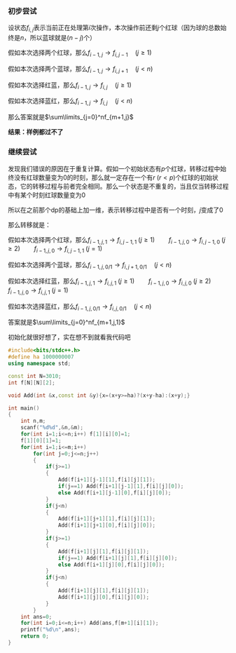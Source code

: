 ### 初步尝试

设状态$f_{i,j}$表示当前正在处理第$i$次操作，本次操作前还剩$j$个红球（因为球的总数始终是$n$，所以蓝球就是$(n-j)$个）

假如本次选择两个红球，那么$f_{i-1,j}\longrightarrow f_{i,j-1}\quad(j\geq 1)$

假如本次选择两个蓝球，那么$f_{i-1,j}\longrightarrow f_{i,j+1}\quad(j<n)$

假如本次选择红蓝，那么$f_{i-1,j}\longrightarrow f_{i,j}\quad(j\geq 1)$

假如本次选择蓝红，那么$f_{i-1,j}\longrightarrow f_{i,j}\quad(j<n)$

那么答案就是$\sum\limits_{j=0}^nf_{m+1,j}$

**结果：样例都过不了**

### 继续尝试

发现我们错误的原因在于重复计算。假如一个初始状态有$p$个红球，转移过程中始终没有红球数量变为$0$的时刻，那么就一定存在一个有$r\;(r<p)$个红球的初始状态，它的转移过程与前者完全相同。那么一个状态是不重复的，当且仅当转移过程中有某个时刻红球数量变为$0$

所以在之前那个dp的基础上加一维，表示转移过程中是否有一个时刻，$j$变成了$0$

那么转移就是：

假如本次选择两个红球，那么$f_{i-1,j,1}\longrightarrow f_{i,j-1,1}\;(j\geq 1)\qquad f_{i-1,j,0}\longrightarrow f_{i,j-1,0}\;(j\geq 2)\qquad f_{i-1,j,0}\longrightarrow f_{i,j-1,1}\;(j=1)$

假如本次选择两个蓝球，那么$f_{i-1,j,0/1}\longrightarrow f_{i,j+1,0/1}\quad(j<n)$

假如本次选择红蓝，那么$f_{i-1,j,1}\longrightarrow f_{i,j,1}\;(j\geq 1)\qquad f_{i-1,j,0}\longrightarrow f_{i,j,0}\;(j\geq 2)\qquad f_{i-1,j,0}\longrightarrow f_{i,j,1}\;(j=1)$

假如本次选择蓝红，那么$f_{i-1,j,0/1}\longrightarrow f_{i,j,0/1}\quad(j<n)$

答案就是$\sum\limits_{j=0}^nf_{m+1,j,1}$

初始化就很好想了，实在想不到就看我代码吧

```cpp
#include<bits/stdc++.h>
#define ha 1000000007
using namespace std;

const int N=3010;
int f[N][N][2];

void Add(int &x,const int &y){x=(x+y>=ha)?(x+y-ha):(x+y);}

int main()
{
	int n,m;
	scanf("%d%d",&n,&m);
	for(int i=1;i<=n;i++) f[1][i][0]=1;
	f[1][0][1]=1;
	for(int i=1;i<=m;i++)
		for(int j=0;j<=n;j++)
		{
			if(j>=1)
			{
				Add(f[i+1][j-1][1],f[i][j][1]);
				if(j==1) Add(f[i+1][j-1][1],f[i][j][0]);
				else Add(f[i+1][j-1][0],f[i][j][0]);
			}
			if(j<n)
			{
				Add(f[i+1][j+1][1],f[i][j][1]);
				Add(f[i+1][j+1][0],f[i][j][0]);
			}
			if(j>=1)
			{
				Add(f[i+1][j][1],f[i][j][1]);
				if(j==1) Add(f[i+1][j][1],f[i][j][0]);
				else Add(f[i+1][j][0],f[i][j][0]);
			}
			if(j<n)
			{
				Add(f[i+1][j][1],f[i][j][1]);
				Add(f[i+1][j][0],f[i][j][0]);
			}
		}
	int ans=0;
	for(int i=0;i<=n;i++) Add(ans,f[m+1][i][1]);
	printf("%d\n",ans);
	return 0;
}
```

